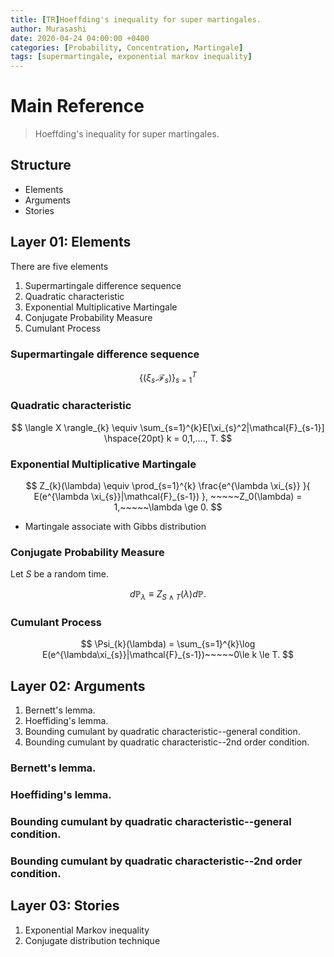```yaml
---
title: [TR]Hoeffding's inequality for super martingales.
author: Murasashi
date: 2020-04-24 04:00:00 +0400
categories: [Probability, Concentration, Martingale] 
tags: [supermartingale, exponential markov inequality]
---
```




# Main Reference

>Hoeffding's inequality for super martingales.


##  Structure

- Elements
- Arguments
- Stories

## Layer 01: Elements

There are five elements
1. Supermartingale difference sequence
2. Quadratic characteristic
3. Exponential Multiplicative Martingale
4. Conjugate Probability Measure
5. Cumulant Process

### Supermartingale difference sequence

$$
\{(\xi_s. \mathcal{F}_{s})\}_{s=1}^{T}
$$

### Quadratic characteristic

$$
\langle X \rangle_{k} \equiv \sum_{s=1}^{k}E[\xi_{s}^2|\mathcal{F}_{s-1}] \hspace{20pt} k = 0,1,...., T.
$$

### Exponential Multiplicative Martingale

$$
Z_{k}(\lambda) \equiv \prod_{s=1}^{k} 
\frac{e^{\lambda \xi_{s}}
}{ E(e^{\lambda \xi_{s}}|\mathcal{F}_{s-1})
}, ~~~~~Z_0(\lambda) = 1,~~~~~\lambda \ge 0.
$$

- Martingale associate with Gibbs distribution

### Conjugate Probability Measure

Let $S$ be a random time.

$$
d\mathbb{P}_{\lambda} \equiv Z_{S\wedge T}(\lambda)d\mathbb{P}.
$$

### Cumulant Process

$$
\Psi_{k}(\lambda) = \sum_{s=1}^{k}\log E(e^{\lambda\xi_{s}}|\mathcal{F}_{s-1})~~~~~0\le k \le T.
$$



## Layer 02: Arguments

1. Bernett's lemma.
2. Hoeffiding's lemma.
3. Bounding cumulant by quadratic characteristic--general condition.
4. Bounding cumulant by quadratic characteristic--2nd order condition.

### Bernett's lemma.


### Hoeffiding's lemma.


###  Bounding cumulant by quadratic characteristic--general condition.


### Bounding cumulant by quadratic characteristic--2nd order condition.



## Layer 03: Stories

1. Exponential Markov inequality
2. Conjugate distribution technique
